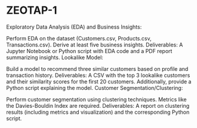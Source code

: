 # ZEOTAP-1
Exploratory Data Analysis (EDA) and Business Insights:

Perform EDA on the dataset (Customers.csv, Products.csv, Transactions.csv).
Derive at least five business insights.
Deliverables: A Jupyter Notebook or Python script with EDA code and a PDF report summarizing insights.
Lookalike Model:

Build a model to recommend three similar customers based on profile and transaction history.
Deliverables: A CSV with the top 3 lookalike customers and their similarity scores for the first 20 customers. Additionally, provide a Python script explaining the model.
Customer Segmentation/Clustering:

Perform customer segmentation using clustering techniques.
Metrics like the Davies-Bouldin Index are required.
Deliverables: A report on clustering results (including metrics and visualization) and the corresponding Python script.
